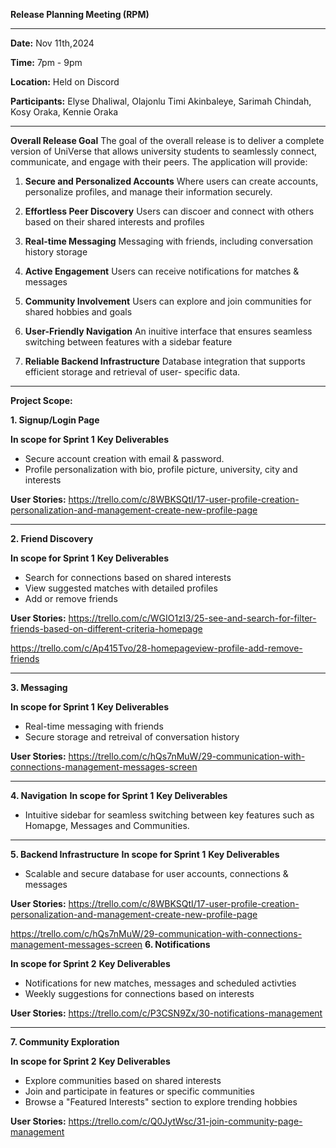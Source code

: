 **Release Planning Meeting (RPM)**
***

**Date:** Nov 11th,2024

**Time:** 7pm - 9pm

**Location:** Held on Discord

**Participants:** Elyse Dhaliwal, Olajonlu Timi Akinbaleye, Sarimah Chindah, Kosy Oraka, Kennie Oraka
***

**Overall Release Goal**
The goal of the overall release is to deliver a complete version of UniVerse that allows university students to seamlessly connect, communicate, and engage with their peers. The application will provide:

1. **Secure and Personalized Accounts**
   Where users can create accounts, personalize profiles, and manage their 
   information securely.
   
2. **Effortless Peer Discovery**
   Users can discoer and connect with others based on their shared interests and 
   profiles 

 3. **Real-time Messaging**
    Messaging with friends, including conversation history storage

4. **Active Engagement**
   Users can receive notifications for matches & messages
   
5. **Community Involvement**
   Users can explore and join communities for shared hobbies and goals

6. **User-Friendly Navigation**
    An inuitive interface that ensures seamless switching between features with a 
    sidebar feature

7. **Reliable Backend Infrastructure**
    Database integration that supports efficient storage and retrieval of user- 
    specific data.

***
**Project Scope:**

**1. Signup/Login Page**

**In scope for Sprint 1**
**Key Deliverables**
- Secure account creation with email & password.
- Profile personalization with bio, profile picture, university, city and interests

**User Stories:** https://trello.com/c/8WBKSQtI/17-user-profile-creation-personalization-and-management-create-new-profile-page 
***

**2. Friend Discovery**

**In scope for Sprint 1**
**Key Deliverables**
- Search for connections based on shared interests
- View suggested matches with detailed profiles
- Add or remove friends

**User Stories:** 
https://trello.com/c/WGIO1zI3/25-see-and-search-for-filter-friends-based-on-different-criteria-homepage 

https://trello.com/c/Ap415Tvo/28-homepageview-profile-add-remove-friends
***

**3. Messaging**

**In scope for Sprint 1**
**Key Deliverables**
- Real-time messaging with friends
- Secure storage and retreival of conversation history

**User Stories:** https://trello.com/c/hQs7nMuW/29-communication-with-connections-management-messages-screen
***

**4. Navigation**
**In scope for Sprint 1**
**Key Deliverables**
- Intuitive sidebar for seamless switching between key features such as Homapge, Messages and Communities.

***

**5. Backend Infrastructure**
**In scope for Sprint 1**
**Key Deliverables**
- Scalable and secure database for user accounts, connections & messages
  
**User Stories:** 
https://trello.com/c/8WBKSQtI/17-user-profile-creation-personalization-and-management-create-new-profile-page

https://trello.com/c/hQs7nMuW/29-communication-with-connections-management-messages-screen
**6. Notifications**

**In scope for Sprint 2**
**Key Deliverables**
- Notifications for new matches, messages and scheduled activties
- Weekly suggestions for connections based on interests

**User Stories:** https://trello.com/c/P3CSN9Zx/30-notifications-management
***
**7. Community Exploration**

**In scope for Sprint 2**
**Key Deliverables**
- Explore communities based on shared interests
- Join and participate in features or specific communities
- Browse a "Featured Interests" section to explore trending hobbies

**User Stories:** https://trello.com/c/Q0JytWsc/31-join-community-page-management



